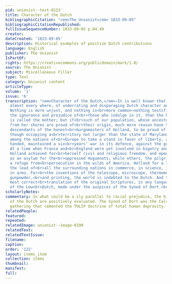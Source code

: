 ```yaml
---
pid: unionist--text-0123
title: Character of the Dutch
bibliographicCitation: "<em>The Unionist</em> 1833-09-05"
bibliographicCitationRepublished: 
fullIssueSequenceNumber: 1833-09-05 p.04.49
creator: 
dateCreated: '1833-09-05'
description: Historical examples of positive Dutch contributions
language: English
publisher: The Unionist
IsPartOf: 
rights: https://creativecommons.org/publicdomain/mark/1.0/
source: The Unionist
subject: Miscellaneous Filler
type: Text
category: Unionist content
articleType: 
volume: '1'
issue: '6'
transcription: "<em>Character of the Dutch,</em>—It is well known that a habit prevails
  almost every where, of underrating and disparaging Dutch character and Dutchmen.
  Nothing is more unjust, and nothing is<br>more common—nothing testifies more unequivocally
  the ignorance and prejudice of<br>those who indulge in it, than the habit.—England
  is called the mother; but if<br>such of our population, whose ancestors emigrated
  from her shores are proud of<br>their origin, much more reason have they, who are
  descendants of the honest<br>burgomasters of Holland, to be proud of theirs.—Holland,
  though occupying a<br>territory not larger than the state of Maryland, was first
  among the nations of<br>Europe to take a stand in favor of liberty, and, single
  handed, maintained a six<br>years’ war in its defence, against the greatest odds.
  At a time when France and<br>England were yet involved in bigotry and superstition,
  Holland achieved for<br>herself civil and religious freedom, and opened her bosom
  as an asylum for the<br>oppressed Huguenots; while others, the pilgrim fathers sought
  a refuge from<br>persecution in the wilds of America. Holland for a long time took
  the lead of<br>all the surrounding nations in commerce, in science, in arts, and
  in arms. For<br>the inventions of the telescope, microscope, thermometer, pendulum,
  gunpowder,<br>and printing, the world is indebted to the Dutch. And the best and
  most correct<br>translation of the original Scriptures, in any language, is that
  of the Low<br>Dutch, made under the auspices of the Synod of Dort.<br>"
scholarlyNotes: 
commentary: In what could be a sly parallel to racial prejudice, the historic contributions
  of the Dutch are positively evaluated. The Synod of Dort was the Calvinistic theological
  gathering that cemented the TULIP doctrine of total human depravity.
relatedPeople: 
featured: 
repeated: 
relatedImage: unionist--image-0190
relatedText: 
relatedTextIssue: 
filename: 
caption: 
order: '122'
layout: items_item
collection: items
thumbnail: 
manifest: 
full: 
---
```

